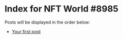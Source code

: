 # Index for NFT World #8985
Posts will be displayed in the order below:

- [Your first post](./001-first.md)

